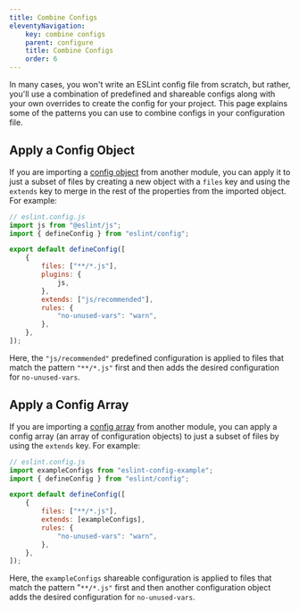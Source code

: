 ```yaml
---
title: Combine Configs
eleventyNavigation:
    key: combine configs
    parent: configure
    title: Combine Configs
    order: 6
---
```


In many cases, you won't write an ESLint config file from scratch, but rather, you'll use a combination of predefined and shareable configs along with your own overrides to create the config for your project. This page explains some of the patterns you can use to combine configs in your configuration file.

## Apply a Config Object

If you are importing a [config object](../core-concepts/glossary#config-object) from another module, you can apply it to just a subset of files by creating a new object with a `files` key and using the `extends` key to merge in the rest of the properties from the imported object. For example:

```js
// eslint.config.js
import js from "@eslint/js";
import { defineConfig } from "eslint/config";

export default defineConfig([
	{
		files: ["**/*.js"],
		plugins: {
			js,
		},
		extends: ["js/recommended"],
		rules: {
			"no-unused-vars": "warn",
		},
	},
]);
```

Here, the `"js/recommended"` predefined configuration is applied to files that match the pattern `"**/*.js"` first and then adds the desired configuration for `no-unused-vars`.

## Apply a Config Array

If you are importing a [config array](../core-concepts/glossary#config-array) from another module, you can apply a config array (an array of configuration objects) to just a subset of files by using the `extends` key. For example:

```js
// eslint.config.js
import exampleConfigs from "eslint-config-example";
import { defineConfig } from "eslint/config";

export default defineConfig([
	{
		files: ["**/*.js"],
		extends: [exampleConfigs],
		rules: {
			"no-unused-vars": "warn",
		},
	},
]);
```

Here, the `exampleConfigs` shareable configuration is applied to files that match the pattern "`**/*.js"` first and then another configuration object adds the desired configuration for `no-unused-vars`.
